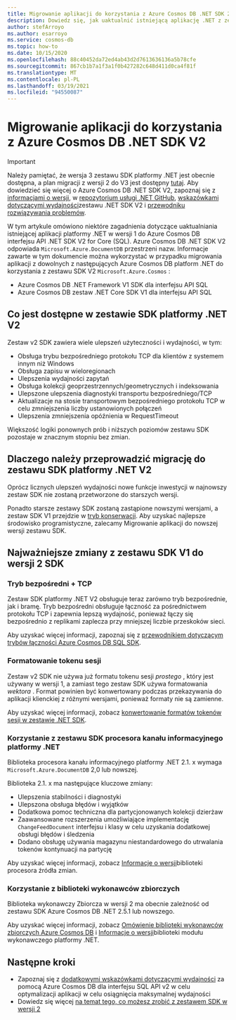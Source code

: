 ```yaml
---
title: Migrowanie aplikacji do korzystania z Azure Cosmos DB .NET SDK 2,0 (Microsoft. Azure. Cosmos)
description: Dowiedz się, jak uaktualnić istniejącą aplikację .NET z zestawu SDK V1 do zestawu .NET SDK V2 for Core (SQL).
author: stefArroyo
ms.author: esarroyo
ms.service: cosmos-db
ms.topic: how-to
ms.date: 10/15/2020
ms.openlocfilehash: 88c40452da72ed4ab43d2d7613636136a5b78cfe
ms.sourcegitcommit: 867cb1b7a1f3a1f0b427282c648d411d0ca4f81f
ms.translationtype: MT
ms.contentlocale: pl-PL
ms.lasthandoff: 03/19/2021
ms.locfileid: "94550087"
---
```

# <a name="migrate-your-application-to-use-the-azure-cosmos-db-net-sdk-v2"></a>Migrowanie aplikacji do korzystania z Azure Cosmos DB .NET SDK V2

> [!IMPORTANT]
> Należy pamiętać, że wersja 3 zestawu SDK platformy .NET jest obecnie dostępna, a plan migracji z wersji 2 do V3 jest dostępny [tutaj](migrate-dotnet-v3.md). Aby dowiedzieć się więcej o Azure Cosmos DB .NET SDK V2, zapoznaj się z [informacjami o wersji](sql-api-sdk-dotnet.md), w [repozytorium usługi .NET GitHub](https://github.com/Azure/azure-cosmos-dotnet-v2), [wskazówkami dotyczącymi wydajności](performance-tips.md)zestawu .NET SDK V2 i [przewodniku rozwiązywania problemów](troubleshoot-dot-net-sdk.md).
>

W tym artykule omówiono niektóre zagadnienia dotyczące uaktualniania istniejącej aplikacji platformy .NET w wersji 1 do Azure Cosmos DB interfejsu API .NET SDK V2 for Core (SQL). Azure Cosmos DB .NET SDK V2 odpowiada `Microsoft.Azure.DocumentDB` przestrzeni nazw. Informacje zawarte w tym dokumencie można wykorzystać w przypadku migrowania aplikacji z dowolnych z następujących Azure Cosmos DB platform .NET do korzystania z zestawu SDK V2 `Microsoft.Azure.Cosmos` :

* Azure Cosmos DB .NET Framework V1 SDK dla interfejsu API SQL
* Azure Cosmos DB zestaw .NET Core SDK V1 dla interfejsu API SQL

## <a name="whats-available-in-the-net-v2-sdk"></a>Co jest dostępne w zestawie SDK platformy .NET V2

Zestaw v2 SDK zawiera wiele ulepszeń użyteczności i wydajności, w tym:

* Obsługa trybu bezpośredniego protokołu TCP dla klientów z systemem innym niż Windows
* Obsługa zapisu w wieloregionach
* Ulepszenia wydajności zapytań
* Obsługa kolekcji geoprzestrzennych/geometrycznych i indeksowania
* Ulepszone ulepszenia diagnostyki transportu bezpośredniego/TCP
* Aktualizacje na stosie transportowym bezpośredniego protokołu TCP w celu zmniejszenia liczby ustanowionych połączeń
* Ulepszenia zmniejszenia opóźnienia w RequestTimeout

Większość logiki ponownych prób i niższych poziomów zestawu SDK pozostaje w znacznym stopniu bez zmian.

## <a name="why-migrate-to-the-net-v2-sdk"></a>Dlaczego należy przeprowadzić migrację do zestawu SDK platformy .NET V2

Oprócz licznych ulepszeń wydajności nowe funkcje inwestycji w najnowszy zestaw SDK nie zostaną przetworzone do starszych wersji.

Ponadto starsze zestawy SDK zostaną zastąpione nowszymi wersjami, a zestaw SDK V1 przejdzie w [tryb konserwacji](sql-api-sdk-dotnet.md). Aby uzyskać najlepsze środowisko programistyczne, zalecamy Migrowanie aplikacji do nowszej wersji zestawu SDK.

## <a name="major-changes-from-v1-sdk-to-v2-sdk"></a>Najważniejsze zmiany z zestawu SDK V1 do wersji 2 SDK

### <a name="direct-mode--tcp"></a>Tryb bezpośredni + TCP

Zestaw SDK platformy .NET V2 obsługuje teraz zarówno tryb bezpośrednie, jak i bramę. Tryb bezpośredni obsługuje łączność za pośrednictwem protokołu TCP i zapewnia lepszą wydajność, ponieważ łączy się bezpośrednio z replikami zaplecza przy mniejszej liczbie przeskoków sieci.

Aby uzyskać więcej informacji, zapoznaj się z [przewodnikiem dotyczącym trybów łączności Azure Cosmos DB SQL SDK](sql-sdk-connection-modes.md).

### <a name="session-token-formatting"></a>Formatowanie tokenu sesji

Zestaw v2 SDK nie używa już formatu tokenu sesji *prostego* , który jest używany w wersji 1, a zamiast tego zestaw SDK używa formatowania *wektora* . Format powinien być konwertowany podczas przekazywania do aplikacji klienckiej z różnymi wersjami, ponieważ formaty nie są zamienne.

Aby uzyskać więcej informacji, zobacz [konwertowanie formatów tokenów sesji w zestawie .NET SDK](how-to-convert-session-token.md).

### <a name="using-the-net-change-feed-processor-sdk"></a>Korzystanie z zestawu SDK procesora kanału informacyjnego platformy .NET

Biblioteka procesora kanału informacyjnego platformy .NET 2.1. x wymaga `Microsoft.Azure.DocumentDB` 2,0 lub nowszej.

Biblioteka 2.1. x ma następujące kluczowe zmiany:

* Ulepszenia stabilności i diagnostyki
* Ulepszona obsługa błędów i wyjątków
* Dodatkowa pomoc techniczna dla partycjonowanych kolekcji dzierżaw
* Zaawansowane rozszerzenia umożliwiające implementację `ChangeFeedDocument` interfejsu i klasy w celu uzyskania dodatkowej obsługi błędów i śledzenia
* Dodano obsługę używania magazynu niestandardowego do utrwalania tokenów kontynuacji na partycję

Aby uzyskać więcej informacji, zobacz [Informacje o wersji](sql-api-sdk-dotnet-changefeed.md)biblioteki procesora źródła zmian.

### <a name="using-the-bulk-executor-library"></a>Korzystanie z biblioteki wykonawców zbiorczych

Biblioteka wykonawczy Zbiorcza w wersji 2 ma obecnie zależność od zestawu SDK Azure Cosmos DB .NET 2.5.1 lub nowszego.

Aby uzyskać więcej informacji, zobacz [Omówienie biblioteki wykonawców zbiorczych Azure Cosmos DB](bulk-executor-overview.md) i [Informacje o wersji](sql-api-sdk-bulk-executor-dot-net.md)biblioteki modułu wykonawczego platformy .NET.

## <a name="next-steps"></a>Następne kroki

* Zapoznaj się z [dodatkowymi wskazówkami dotyczącymi wydajności](sql-api-get-started.md) za pomocą Azure Cosmos DB dla interfejsu SQL API v2 w celu optymalizacji aplikacji w celu osiągnięcia maksymalnej wydajności
* Dowiedz się więcej [na temat tego, co możesz zrobić z zestawem SDK w wersji 2](sql-api-dotnet-samples.md)